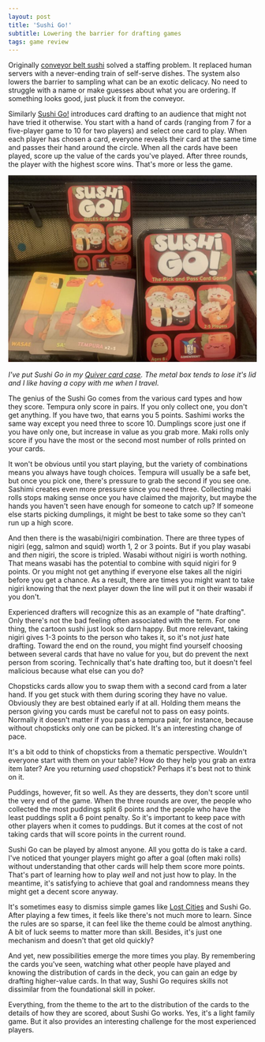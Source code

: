 ```yaml
---
layout: post
title: 'Sushi Go!'
subtitle: Lowering the barrier for drafting games
tags: game review
---
```


Originally [conveyor belt
sushi](https://en.wikipedia.org/wiki/Conveyor_belt_sushi) solved a
staffing problem. It replaced human servers with a never-ending train
of self-serve dishes. The system also lowers the barrier to sampling
what can be an exotic delicacy. No need to struggle with a name or
make guesses about what you are ordering. If something looks good,
just pluck it from the conveyor.

Similarly [Sushi
Go!](https://boardgamegeek.com/boardgame/133473/sushi-go) introduces
card drafting to an audience that might not have tried it
otherwise. You start with a hand of cards (ranging from 7 for a
five-player game to 10 for two players) and select one card to
play. When each player has chosen a card, everyone reveals their card
at the same time and passes their hand around the circle. When all the
cards have been played, score up the value of the cards you've
played. After three rounds, the player with the highest score
wins. That's more or less the game.


![Sushi Go in my Quiver case to go.](/images/sushi_to_go.jpg)

_I've put Sushi Go in my [Quiver card
case](https://quivertime.com/card-cases/quiver-card-case/). The metal
box tends to lose it's lid and I like having a copy with me when I
travel._

The genius of the Sushi Go comes from the various card types and how
they score. Tempura only score in pairs. If you only collect one, you
don't get anything. If you have two, that earns you 5 points. Sashimi
works the same way except you need three to score 10. Dumplings score
just one if you have only one, but increase in value as you grab
more. Maki rolls only score if you have the most or the second most
number of rolls printed on your cards.

It won't be obvious until you start playing, but the variety of
combinations means you always have tough choices. Tempura will usually
be a safe bet, but once you pick one, there's pressure to grab the
second if you see one. Sashimi creates even more pressure since you
need three. Collecting maki rolls stops making sense once you have
claimed the majority, but maybe the hands you haven't seen have enough
for someone to catch up? If someone else starts picking dumplings, it
might be best to take some so they can't run up a high score.

And then there is the wasabi/nigiri combination. There are three types
of nigiri (egg, salmon and squid) worth 1, 2 or 3 points. But if you
play wasabi and _then_ nigiri, the score is tripled. Wasabi without
nigiri is worth nothing. That means wasabi has the potential to
combine with squid nigiri for 9 points. Or you might not get anything
if everyone else takes all the nigiri before you get a chance. As a
result, there are times you might want to take nigiri knowing that the
next player down the line will put it on their wasabi if you don't.

Experienced drafters will recognize this as an example of "hate
drafting". Only there's not the bad feeling often associated with the
term. For one thing, the cartoon sushi just look so darn happy. But
more relevant, taking nigiri gives 1-3 points to the person who takes
it, so it's not _just_ hate drafting. Toward the end on the round, you
might find yourself choosing between several cards that have no value
for you, but do prevent the next person from scoring. Technically
that's hate drafting too, but it doesn't feel malicious because what
else can you do?

Chopsticks cards allow you to swap them with a second card from a
later hand. If you get stuck with them during scoring they have no
value. Obviously they are best obtained early if at all. Holding them
means the person giving you cards must be careful not to pass on easy
points. Normally it doesn't matter if you pass a tempura pair, for
instance, because without chopsticks only one can be picked. It's an
interesting change of pace.

It's a bit odd to think of chopsticks from a thematic
perspective. Wouldn't everyone start with them on your table? How do
they help you grab an extra item later? Are you returning _used_
chopstick? Perhaps it's best not to think on it.

Puddings, however, fit so well. As they are desserts, they don't score
until the very end of the game. When the three rounds are over, the
people who collected the most puddings split 6 points and the people
who have the least puddings split a 6 point penalty. So it's important
to keep pace with other players when it comes to puddings. But it
comes at the cost of not taking cards that will score points in the
current round. 

Sushi Go can be played by almost anyone. All you gotta do is take a
card. I've noticed that younger players might go after a goal (often
maki rolls) without understanding that other cards will help them
score more points. That's part of learning how to play _well_ and not
just how to play. In the meantime, it's satisfying to achieve that
goal and randomness means they might get a decent score anyway. 

It's sometimes easy to dismiss simple games like [Lost
Cities](https://jlericson.com/2021/12/07/lost_cities.html) and Sushi
Go. After playing a few times, it feels like there's not much more to
learn. Since the rules are so sparse, it can feel like the theme could
be almost anything. A bit of luck seems to matter more than
skill. Besides, it's just one mechanism and doesn't that get old
quickly?

And yet, new possibilities emerge the more times you play. By
remembering the cards you've seen, watching what other people have
played and knowing the distribution of cards in the deck, you can gain
an edge by drafting higher-value cards. In that way, Sushi Go requires
skills not dissimilar from the foundational skill in poker.

Everything, from the theme to the art to the distribution of the cards
to the details of how they are scored, about Sushi Go works. Yes, it's
a light family game. But it also provides an interesting challenge for
the most experienced players. 

<!--  LocalWords:  nigiri sashimi maki
 -->
